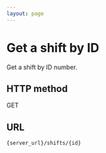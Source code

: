 ```yaml
---
layout: page
---
```


# Get a shift by ID

Get a shift by ID number.

## HTTP method

GET

## URL

```shell
{server_url}/shifts/{id}
```
